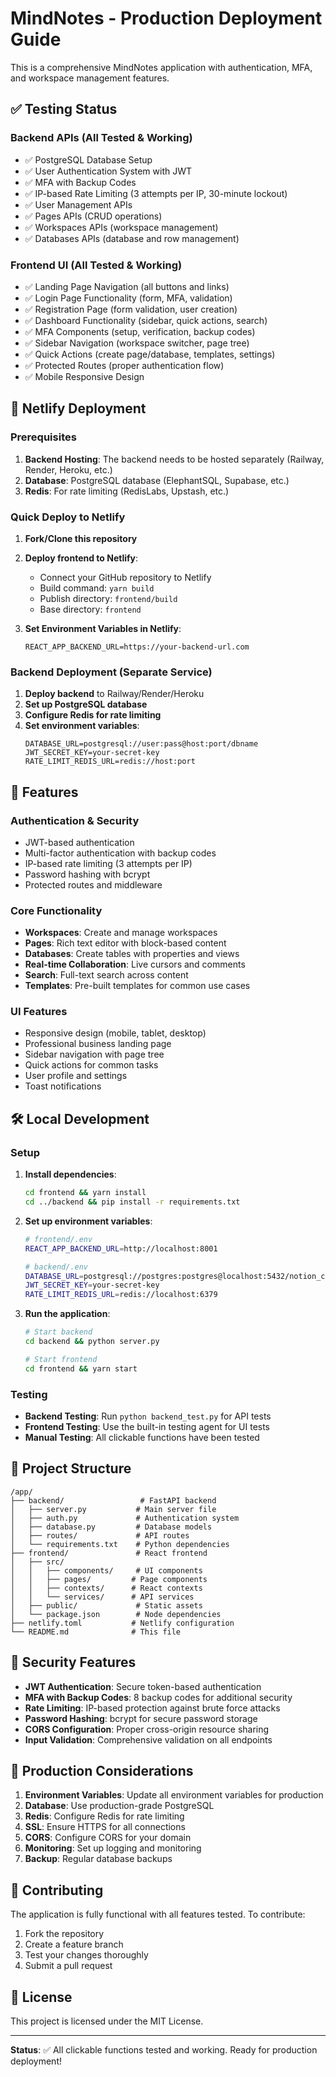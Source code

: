 # MindNotes - Production Deployment Guide

This is a comprehensive MindNotes application with authentication, MFA, and workspace management features.

## ✅ Testing Status

### Backend APIs (All Tested & Working)
- ✅ PostgreSQL Database Setup
- ✅ User Authentication System with JWT
- ✅ MFA with Backup Codes
- ✅ IP-based Rate Limiting (3 attempts per IP, 30-minute lockout)
- ✅ User Management APIs
- ✅ Pages APIs (CRUD operations)
- ✅ Workspaces APIs (workspace management)
- ✅ Databases APIs (database and row management)

### Frontend UI (All Tested & Working)
- ✅ Landing Page Navigation (all buttons and links)
- ✅ Login Page Functionality (form, MFA, validation)
- ✅ Registration Page (form validation, user creation)
- ✅ Dashboard Functionality (sidebar, quick actions, search)
- ✅ MFA Components (setup, verification, backup codes)
- ✅ Sidebar Navigation (workspace switcher, page tree)
- ✅ Quick Actions (create page/database, templates, settings)
- ✅ Protected Routes (proper authentication flow)
- ✅ Mobile Responsive Design

## 🚀 Netlify Deployment

### Prerequisites
1. **Backend Hosting**: The backend needs to be hosted separately (Railway, Render, Heroku, etc.)
2. **Database**: PostgreSQL database (ElephantSQL, Supabase, etc.)
3. **Redis**: For rate limiting (RedisLabs, Upstash, etc.)

### Quick Deploy to Netlify
1. **Fork/Clone this repository**
2. **Deploy frontend to Netlify**:
   - Connect your GitHub repository to Netlify
   - Build command: `yarn build`
   - Publish directory: `frontend/build`
   - Base directory: `frontend`

3. **Set Environment Variables in Netlify**:
   ```
   REACT_APP_BACKEND_URL=https://your-backend-url.com
   ```

### Backend Deployment (Separate Service)
1. **Deploy backend** to Railway/Render/Heroku
2. **Set up PostgreSQL database**
3. **Configure Redis for rate limiting**
4. **Set environment variables**:
   ```
   DATABASE_URL=postgresql://user:pass@host:port/dbname
   JWT_SECRET_KEY=your-secret-key
   RATE_LIMIT_REDIS_URL=redis://host:port
   ```

## 🔧 Features

### Authentication & Security
- JWT-based authentication
- Multi-factor authentication with backup codes
- IP-based rate limiting (3 attempts per IP)
- Password hashing with bcrypt
- Protected routes and middleware

### Core Functionality
- **Workspaces**: Create and manage workspaces
- **Pages**: Rich text editor with block-based content
- **Databases**: Create tables with properties and views
- **Real-time Collaboration**: Live cursors and comments
- **Search**: Full-text search across content
- **Templates**: Pre-built templates for common use cases

### UI Features
- Responsive design (mobile, tablet, desktop)
- Professional business landing page
- Sidebar navigation with page tree
- Quick actions for common tasks
- User profile and settings
- Toast notifications

## 🛠️ Local Development

### Setup
1. **Install dependencies**:
   ```bash
   cd frontend && yarn install
   cd ../backend && pip install -r requirements.txt
   ```

2. **Set up environment variables**:
   ```bash
   # frontend/.env
   REACT_APP_BACKEND_URL=http://localhost:8001
   
   # backend/.env
   DATABASE_URL=postgresql://postgres:postgres@localhost:5432/notion_clone
   JWT_SECRET_KEY=your-secret-key
   RATE_LIMIT_REDIS_URL=redis://localhost:6379
   ```

3. **Run the application**:
   ```bash
   # Start backend
   cd backend && python server.py
   
   # Start frontend
   cd frontend && yarn start
   ```

### Testing
- **Backend Testing**: Run `python backend_test.py` for API tests
- **Frontend Testing**: Use the built-in testing agent for UI tests
- **Manual Testing**: All clickable functions have been tested

## 📁 Project Structure

```
/app/
├── backend/                 # FastAPI backend
│   ├── server.py           # Main server file
│   ├── auth.py             # Authentication system
│   ├── database.py         # Database models
│   ├── routes/             # API routes
│   └── requirements.txt    # Python dependencies
├── frontend/               # React frontend
│   ├── src/
│   │   ├── components/     # UI components
│   │   ├── pages/         # Page components
│   │   ├── contexts/      # React contexts
│   │   └── services/      # API services
│   ├── public/             # Static assets
│   └── package.json        # Node dependencies
├── netlify.toml           # Netlify configuration
└── README.md              # This file
```

## 🔐 Security Features

- **JWT Authentication**: Secure token-based authentication
- **MFA with Backup Codes**: 8 backup codes for additional security
- **Rate Limiting**: IP-based protection against brute force attacks
- **Password Hashing**: bcrypt for secure password storage
- **CORS Configuration**: Proper cross-origin resource sharing
- **Input Validation**: Comprehensive validation on all endpoints

## 🎯 Production Considerations

1. **Environment Variables**: Update all environment variables for production
2. **Database**: Use production-grade PostgreSQL
3. **Redis**: Configure Redis for rate limiting
4. **SSL**: Ensure HTTPS for all connections
5. **CORS**: Configure CORS for your domain
6. **Monitoring**: Set up logging and monitoring
7. **Backup**: Regular database backups

## 🤝 Contributing

The application is fully functional with all features tested. To contribute:

1. Fork the repository
2. Create a feature branch
3. Test your changes thoroughly
4. Submit a pull request

## 📄 License

This project is licensed under the MIT License.

---

**Status**: ✅ All clickable functions tested and working. Ready for production deployment!